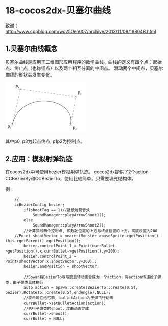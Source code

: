 18-cocos2dx-贝塞尔曲线
====

致谢：http://www.cppblog.com/wc250en007/archive/2013/11/08/188048.html

1.贝塞尔曲线概念
----

贝塞尔曲线是应用于二维图形应用程序的数学曲线。曲线的定义有四个点：起始点、终止点（也称锚点）以及两个相互分离的中间点。
滑动两个中间点，贝塞尔曲线的形状会发生变化。

<img src="https://github.com/marcush1022/SomeNotes/blob/master/img/Bezier.jpg" width="50%" height="50%" />

其中p0, p3为起点终点, p1p2为控制点。

2.应用：模拟射弹轨迹
----

在cocos2dx中可使用bezier模拟射弹轨迹。
cocos2dx提供了2个action CCBezierBy和CCBezierTo，使用比较简单，只需要填充结构体。

例：

```
    //
    ccBezierConfig bezier;
		if(shootTag == 1)//播放射箭音效  
			SoundManager::playArrowShoot1();
		else
			SoundManager::playArrowShoot2();
		//计算弧线两个控制点, 即起始位置的上方与终点位置的上方，高度设置为200
    //Point shootVector = nearestMonster->baseSprite->getPosition() - this->getParent()->getPosition();
		bezier.controlPoint_1 = Point(currBullet->getPosition().x,currBullet->getPosition().y+200); 
		bezier.controlPoint_2 = Point(shootVector.x,shootVector.y+200);; 
		bezier.endPosition = shootVector;

		//Spwan将BezierTo与弓箭旋转动画合成为一个action，将action传递给子弹类，由子弹类具体执行
		auto action = Spawn::create(BezierTo::create(0.5f, bezier),RotateTo::create(0.5f,endAngle),NULL);
		//攻击属性给弓箭, bulletAction为子弹飞行动画
		currBullet->setBulletAction(action);
		//执行子弹类的shoot，攻击动画完成
		currBullet->shoot();
		currBullet = NULL;
```

